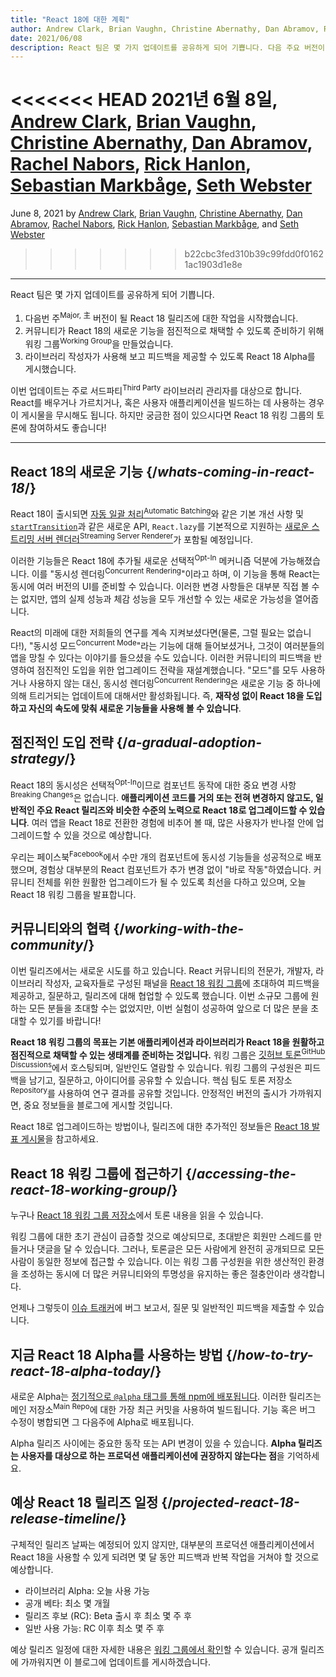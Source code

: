 ```yaml
---
title: "React 18에 대한 계획"
author: Andrew Clark, Brian Vaughn, Christine Abernathy, Dan Abramov, Rachel Nabors, Rick Hanlon, Sebastian Markbage, and Seth Webster
date: 2021/06/08
description: React 팀은 몇 가지 업데이트를 공유하게 되어 기쁩니다. 다음 주요 버전이 될 React 18 릴리즈에 대한 작업을 시작했습니다. 커뮤니티가 React 18의 새로운 기능을 점진적으로 채택할 수 있도록 준비하기 위해 워킹 그룹을 만들었습니다. 라이브러리 작성자가 사용해 보고 피드백을 제공할 수 있도록 React 18 Alpha를 게시했습니다...
---
```


<<<<<<< HEAD
2021년 6월 8일, [Andrew Clark](https://twitter.com/acdlite), [Brian Vaughn](https://github.com/bvaughn), [Christine Abernathy](https://twitter.com/abernathyca), [Dan Abramov](https://twitter.com/dan_abramov), [Rachel Nabors](https://twitter.com/rachelnabors), [Rick Hanlon](https://twitter.com/rickhanlonii), [Sebastian Markbåge](https://twitter.com/sebmarkbage), [Seth Webster](https://twitter.com/sethwebster)
=======
June 8, 2021 by [Andrew Clark](https://twitter.com/acdlite), [Brian Vaughn](https://github.com/bvaughn), [Christine Abernathy](https://twitter.com/abernathyca), [Dan Abramov](https://bsky.app/profile/danabra.mov), [Rachel Nabors](https://twitter.com/rachelnabors), [Rick Hanlon](https://twitter.com/rickhanlonii), [Sebastian Markbåge](https://twitter.com/sebmarkbage), and [Seth Webster](https://twitter.com/sethwebster)
>>>>>>> b22cbc3fed310b39c99fdd0f01621ac1903d1e8e

---

<Intro>

React 팀은 몇 가지 업데이트를 공유하게 되어 기쁩니다.

1. 다음번 주<sup>Major, 主</sup> 버전이 될 React 18 릴리즈에 대한 작업을 시작했습니다.
2. 커뮤니티가 React 18의 새로운 기능을 점진적으로 채택할 수 있도록 준비하기 위해 워킹 그룹<sup>Working Group</sup>을 만들었습니다.
3. 라이브러리 작성자가 사용해 보고 피드백을 제공할 수 있도록 React 18 Alpha를 게시했습니다.

이번 업데이트는 주로 서드파티<sup>Third Party</sup> 라이브러리 관리자를 대상으로 합니다. React를 배우거나 가르치거나, 혹은 사용자 애플리케이션을 빌드하는 데 사용하는 경우 이 게시물을 무시해도 됩니다. 하지만 궁금한 점이 있으시다면 React 18 워킹 그룹의 토론에 참여하셔도 좋습니다!

---

</Intro>

## React 18의 새로운 기능 {/*whats-coming-in-react-18*/}

React 18이 출시되면 [자동 일괄 처리<sup>Automatic Batching</sup>](https://github.com/reactwg/react-18/discussions/21)와 같은 기본 개선 사항 및 [`startTransition`](https://github.com/reactwg/react-18/discussions/41)과 같은 새로운 API, `React.lazy`를 기본적으로 지원하는 [새로운 스트리밍 서버 렌더러<sup>Streaming Server Renderer</sup>](https://github.com/reactwg/react-18/discussions/37)가 포함될 예정입니다.

이러한 기능들은 React 18에 추가될 새로운 선택적<sup>Opt-In</sup> 메커니즘 덕분에 가능해졌습니다. 이를 "동시성 렌더링<sup>Concurrent Rendering</sup>"이라고 하며, 이 기능을 통해 React는 동시에 여러 버전의 UI를 준비할 수 있습니다. 이러한 변경 사항들은 대부분 직접 볼 수는 없지만, 앱의 실제 성능과 체감 성능을 모두 개선할 수 있는 새로운 가능성을 열어줍니다.

React의 미래에 대한 저희들의 연구를 계속 지켜보셨다면(물론, 그럴 필요는 없습니다!), "동시성 모드<sup>Concurrent Mode</sup>"라는 기능에 대해 들어보셨거나, 그것이 여러분들의 앱을 망칠 수 있다는 이야기를 들으셨을 수도 있습니다. 이러한 커뮤니티의 피드백을 반영하여 점진적인 도입을 위한 업그레이드 전략을 재설계했습니다. "모드"를 모두 사용하거나 사용하지 않는 대신, 동시성 렌더링<sup>Concurrent Rendering</sup>은 새로운 기능 중 하나에 의해 트리거되는 업데이트에 대해서만 활성화됩니다. 즉, **재작성 없이 React 18을 도입하고 자신의 속도에 맞춰 새로운 기능들을 사용해 볼 수 있습니다**.

## 점진적인 도입 전략 {/*a-gradual-adoption-strategy*/}

React 18의 동시성은 선택적<sup>Opt-In</sup>이므로 컴포넌트 동작에 대한 중요 변경 사항<sup>Breaking Changes</sup>은 없습니다. **애플리케이션 코드를 거의 또는 전혀 변경하지 않고도, 일반적인 주요 React 릴리즈와 비슷한 수준의 노력으로 React 18로 업그레이드할 수 있습니다**. 여러 앱을 React 18로 전환한 경험에 비추어 볼 때, 많은 사용자가 반나절 안에 업그레이드할 수 있을 것으로 예상합니다.

우리는 페이스북<sup>Facebook</sup>에서 수만 개의 컴포넌트에 동시성 기능들을 성공적으로 배포했으며, 경험상 대부분의 React 컴포넌트가 추가 변경 없이 "바로 작동"하였습니다. 커뮤니티 전체를 위한 원활한 업그레이드가 될 수 있도록 최선을 다하고 있으며, 오늘 React 18 워킹 그룹을 발표합니다.

## 커뮤니티와의 협력 {/*working-with-the-community*/}

이번 릴리즈에서는 새로운 시도를 하고 있습니다. React 커뮤니티의 전문가, 개발자, 라이브러리 작성자, 교육자들로 구성된 패널을 [React 18 워킹 그룹](https://github.com/reactwg/react-18)에 초대하여 피드백을 제공하고, 질문하고, 릴리즈에 대해 협업할 수 있도록 했습니다. 이번 소규모 그룹에 원하는 모든 분들을 초대할 수는 없었지만, 이번 실험이 성공하여 앞으로 더 많은 분을 초대할 수 있기를 바랍니다!

**React 18 워킹 그룹의 목표는 기본 애플리케이션과 라이브러리가 React 18을 원활하고 점진적으로 채택할 수 있는 생태계를 준비하는 것입니다.** 워킹 그룹은 [깃허브 토론<sup>GitHub Discussions</sup>](https://github.com/reactwg/react-18/discussions)에서 호스팅되며, 일반인도 열람할 수 있습니다. 워킹 그룹의 구성원은 피드백을 남기고, 질문하고, 아이디어를 공유할 수 있습니다. 핵심 팀도 토론 저장소<sup>Repository</sup>를 사용하여 연구 결과를 공유할 것입니다. 안정적인 버전의 출시가 가까워지면, 중요 정보들을 블로그에 게시할 것입니다.

React 18로 업그레이드하는 방법이나, 릴리즈에 대한 추가적인 정보들은 [React 18 발표 게시물](https://github.com/reactwg/react-18/discussions/4)을 참고하세요.

## React 18 워킹 그룹에 접근하기 {/*accessing-the-react-18-working-group*/}

누구나 [React 18 워킹 그룹 저장소](https://github.com/reactwg/react-18)에서 토론 내용을 읽을 수 있습니다.

워킹 그룹에 대한 초기 관심이 급증할 것으로 예상되므로, 초대받은 회원만 스레드를 만들거나 댓글을 달 수 있습니다. 그러나, 토론글은 모든 사람에게 완전히 공개되므로 모든 사람이 동일한 정보에 접근할 수 있습니다. 이는 워킹 그룹 구성원을 위한 생산적인 환경을 조성하는 동시에 더 많은 커뮤니티와의 투명성을 유지하는 좋은 절충안이라 생각합니다.

언제나 그렇듯이 [이슈 트래커](https://github.com/facebook/react/issues)에 버그 보고서, 질문 및 일반적인 피드백을 제출할 수 있습니다.

## 지금 React 18 Alpha를 사용하는 방법 {/*how-to-try-react-18-alpha-today*/}

새로운 Alpha는 [정기적으로 `@alpha` 태그를 통해 npm에 배포됩니다](https://github.com/reactwg/react-18/discussions/9). 이러한 릴리즈는 메인 저장소<sup>Main Repo</sup>에 대한 가장 최근 커밋을 사용하여 빌드됩니다. 기능 혹은 버그 수정이 병합되면 그 다음주에 Alpha로 배포됩니다.

Alpha 릴리즈 사이에는 중요한 동작 또는 API 변경이 있을 수 있습니다. **Alpha 릴리즈는 사용자를 대상으로 하는 프로덕션 애플리케이션에 권장하지 않는다는 점**을 기억하세요.

## 예상 React 18 릴리즈 일정 {/*projected-react-18-release-timeline*/}

구체적인 릴리즈 날짜는 예정되어 있지 않지만, 대부분의 프로덕션 애플리케이션에서 React 18을 사용할 수 있게 되려면 몇 달 동안 피드백과 반복 작업을 거쳐야 할 것으로 예상합니다.

* 라이브러리 Alpha: 오늘 사용 가능
* 공개 베타: 최소 몇 개월
* 릴리즈 후보 (RC): Beta 출시 후 최소 몇 주 후
* 일반 사용 가능: RC 이후 최소 몇 주 후

예상 릴리즈 일정에 대한 자세한 내용은 [워킹 그룹에서 확인](https://github.com/reactwg/react-18/discussions/9)할 수 있습니다. 공개 릴리즈에 가까워지면 이 블로그에 업데이트를 게시하겠습니다.
